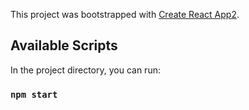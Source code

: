 This project was bootstrapped with [Create React App2](https://github.com/facebook/create-react-app).

## Available Scripts

In the project directory, you can run:

### `npm start`
